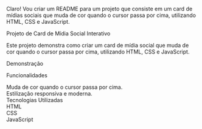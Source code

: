 
Claro! Vou criar um README para um projeto que consiste em um card de mídias sociais que muda de cor quando o cursor passa por cima, utilizando HTML, CSS e JavaScript.

Projeto de Card de Mídia Social Interativo

Este projeto demonstra como criar um card de mídia social que muda de cor quando o cursor passa por cima, utilizando HTML, CSS e JavaScript.

Demonstração

Funcionalidades

Muda de cor quando o cursor passa por cima.<br>
Estilização responsiva e moderna.<br>
Tecnologias Utilizadas
<br>
HTML<br>
CSS<br>
JavaScript<br>
